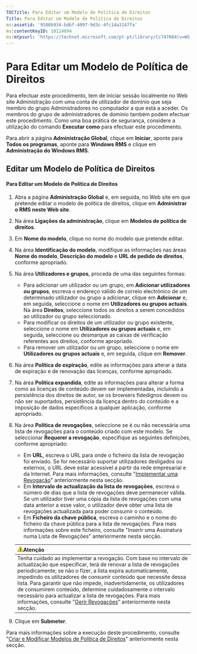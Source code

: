 ```yaml
---
TOCTitle: Para Editar um Modelo de Política de Direitos
Title: Para Editar um Modelo de Política de Direitos
ms:assetid: '9580b934-bd6f-4097-9d3c-4fc14a3147fa'
ms:contentKeyID: 18124094
ms:mtpsurl: 'https://technet.microsoft.com/pt-pt/library/Cc747684(v=WS.10)'
---
```


Para Editar um Modelo de Política de Direitos
=============================================

Para efectuar este procedimento, tem de iniciar sessão localmente no Web site Administração com uma conta de utilizador de domínio que seja membro do grupo Administradores no computador a que está a aceder. Os membros do grupo de administradores de domínio também podem efectuar este procedimento. Como uma boa prática de segurança, considere a utilização do comando **Executar como** para efectuar este procedimento.

Para abrir a página **Administração Global**, clique em **Iniciar**, aponte para **Todos os programas**, aponte para **Windows RMS** e clique em **Administração do Windows RMS**.

Editar um Modelo de Política de Direitos
----------------------------------------

#### Para Editar um Modelo de Política de Direitos

1.  Abra a página **Administração Global** e, em seguida, no Web site em que pretende editar o modelo de política de direitos, clique em **Administrar o RMS neste Web site**.

2.  Na área **Ligações da administração**, clique em **Modelos de política de direitos**.

3.  Em **Nome do modelo**, clique no nome do modelo que pretende editar.

4.  Na área **Identificação do modelo**, modifique as informações nas áreas **Nome do modelo**, **Descrição do modelo** e **URL de pedido de direitos**, conforme apropriado.

5.  Na área **Utilizadores e grupos**, proceda de uma das seguintes formas:

    -   Para adicionar um utilizador ou um grupo, em **Adicionar utilizadores ou grupos**, escreva o endereço válido de correio electrónico de um determinado utilizador ou grupo a adicionar, clique em **Adicionar** e, em seguida, seleccione o nome em **Utilizadores ou grupos actuais**. Na área **Direitos**, seleccione todos os direitos a serem concedidos ao utilizador ou grupo seleccionado.
    -   Para modificar os direitos de um utilizador ou grupo existente, seleccione o nome em **Utilizadores ou grupos actuais** e, em seguida, seleccione ou desmarque as caixas de verificação referentes aos direitos, conforme apropriado.
    -   Para remover um utilizador ou um grupo, seleccione o nome em **Utilizadores ou grupos actuais** e, em seguida, clique em **Remover**.

6.  Na área **Política de expiração**, edite as informações para alterar a data de expiração e de renovação das licenças, conforme apropriado.

7.  Na área **Política expandida**, edite as informações para alterar a forma como as licenças de conteúdo devem ser implementadas, incluindo a persistência dos direitos de autor, se os browsers fidedignos devem ou não ser suportados, persistência da licença dentro do conteúdo e a imposição de dados específicos a qualquer aplicação, conforme apropriado.

8.  Na área **Política de revogações**, seleccione se é ou não necessária uma lista de revogações para o conteúdo criado com este modelo. Se seleccionar **Requerer a revogação**, especifique as seguintes definições, conforme apropriado:

    -   Em **URL**, escreva o URL para onde o ficheiro da lista de revogação foi enviado. Se for necessário suportar utilizadores desligados ou externos, o URL deve estar acessível a partir da rede empresarial e da Internet. Para mais informações, consulte "[Implementar uma Revogação](https://technet.microsoft.com/4735f060-7197-4ae2-830a-f91bcc4de30a)" anteriormente nesta secção.
    -   Em **Intervalo de actualização da lista de revogações**, escreva o número de dias que a lista de revogações deve permanecer válida. Se um utilizador tiver uma cópia da lista de revogações com uma data anterior a esse valor, o utilizador deve obter uma lista de revogações actualizada para poder consumir o conteúdo.
    -   Em **Ficheiro da chave pública**, escreva o caminho e o nome do ficheiro da chave pública para a lista de revogações. Para mais informações sobre este ficheiro, consulte "Inserir uma Assinatura numa Lista de Revogações" anteriormente nesta secção.

    | ![](/security-updates/images/Cc747684.Caution(WS.10).gif)Atenção                                                                                                                                                                                                                                                                                                                                                                                                                                                                                                                                          |
    |----------------------------------------------------------------------------------------------------------------------------------------------------------------------------------------------------------------------------------------------------------------------------------------------------------------------------------------------------------------------------------------------------------------------------------------------------------------------------------------------------------------------------------------------------------------------------------------------------------------------|
    | Tenha cuidado ao implementar a revogação. Com base no intervalo de actualização que especificar, terá de renovar a lista de revogações periodicamente; se não o fizer, a lista expira automaticamente, impedindo os utilizadores de consumir conteúdo que necessite dessa lista. Para garantir que não impede, inadvertidamente, os utilizadores de consumirem conteúdo, determine cuidadosamente o intervalo necessário para actualizar a lista de revogações. Para mais informações, consulte "[Gerir Revogações](https://technet.microsoft.com/df732a7d-1fb0-4845-87ca-fab4bc5f98a0)" anteriormente nesta secção. |

9.  Clique em **Submeter**.

Para mais informações sobre a execução deste procedimento, consulte "[Criar e Modificar Modelos de Política de Direitos](https://technet.microsoft.com/6014176f-ef71-4d29-b3e3-da129c18563d)" anteriormente nesta secção.
